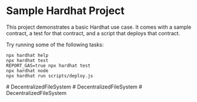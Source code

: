 # Sample Hardhat Project

This project demonstrates a basic Hardhat use case. It comes with a sample contract, a test for that contract, and a script that deploys that contract.

Try running some of the following tasks:

```shell
npx hardhat help
npx hardhat test
REPORT_GAS=true npx hardhat test
npx hardhat node
npx hardhat run scripts/deploy.js
```
#   D e c e n t r a l i z e d F i l e S y s t e m  
 # DecentralizedFileSystem
#   D e c e n t r a l i z e d F i l e S y s t e m  
 
